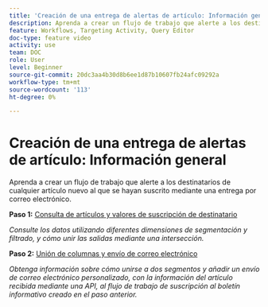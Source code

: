 ```yaml
---
title: 'Creación de una entrega de alertas de artículo: Información general'
description: Aprenda a crear un flujo de trabajo que alerte a los destinatarios de cualquier artículo nuevo al que se hayan suscrito mediante una entrega por correo electrónico.
feature: Workflows, Targeting Activity, Query Editor
doc-type: feature video
activity: use
team: DOC
role: User
level: Beginner
source-git-commit: 20dc3aa4b30d8b6ee1d87b10607fb24afc09292a
workflow-type: tm+mt
source-wordcount: '113'
ht-degree: 0%

---
```


# Creación de una entrega de alertas de artículo: Información general

Aprenda a crear un flujo de trabajo que alerte a los destinatarios de cualquier artículo nuevo al que se hayan suscrito mediante una entrega por correo electrónico.

**Paso 1:** [Consulta de artículos y valores de suscripción de destinatario](/help/tutorial-use-soap-apis/query-articles-and-recipient-subscription-values.md)

*Consulte los datos utilizando diferentes dimensiones de segmentación y filtrado, y cómo unir las salidas mediante una intersección.*

**Paso 2:** [Unión de columnas y envío de correo electrónico](/help/tutorial-use-soap-apis/join-columns-and-send-automated-email-delivery.md)

*Obtenga información sobre cómo unirse a dos segmentos y añadir un envío de correo electrónico personalizado, con la información del artículo recibida mediante una API, al flujo de trabajo de suscripción al boletín informativo creado en el paso anterior.*

